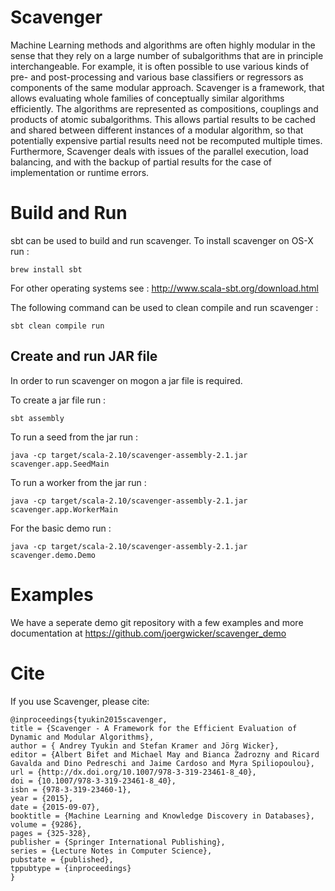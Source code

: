 Scavenger
====

Machine Learning methods and algorithms are often highly modular in
the sense that they rely on a large number of subalgorithms that are
in principle interchangeable. For example, it is often possible to
use various kinds of pre- and post-processing and various base
classifiers or regressors as components of the same modular
approach. Scavenger is a framework, that allows
evaluating whole families of conceptually similar algorithms
efficiently. The algorithms are represented as compositions,
couplings and products of atomic subalgorithms. This allows partial
results to be cached and shared between different instances of a
modular algorithm, so that potentially expensive partial results
need not be recomputed multiple times. Furthermore, Scavenger
deals with issues of the parallel execution,  load balancing, and
with the backup of partial results for the case of implementation or
runtime errors.

Build and Run
=============

sbt can be used to build and run scavenger. To install scavenger on OS-X run :
```
brew install sbt
```
For other operating systems see : http://www.scala-sbt.org/download.html

The following command can be used to clean compile and run scavenger :

```
sbt clean compile run
```

Create and run JAR file
-----------------------

In order to run scavenger on mogon a jar file is required. 

To create a jar file run :

```
sbt assembly
```

To run a seed from the jar run :

```
java -cp target/scala-2.10/scavenger-assembly-2.1.jar scavenger.app.SeedMain
```

To run a worker from the jar run :

```
java -cp target/scala-2.10/scavenger-assembly-2.1.jar scavenger.app.WorkerMain
```

For the basic demo run :

```
java -cp target/scala-2.10/scavenger-assembly-2.1.jar scavenger.demo.Demo
```

Examples
====

We have a seperate demo git repository with a few examples and more documentation at https://github.com/joergwicker/scavenger_demo 


Cite
====

If you use Scavenger, please cite:

```
@inproceedings{tyukin2015scavenger,
title = {Scavenger - A Framework for the Efficient Evaluation of Dynamic and Modular Algorithms},
author = { Andrey Tyukin and Stefan Kramer and Jörg Wicker},
editor = {Albert Bifet and Michael May and Bianca Zadrozny and Ricard Gavalda and Dino Pedreschi and Jaime Cardoso and Myra Spiliopoulou},
url = {http://dx.doi.org/10.1007/978-3-319-23461-8_40},
doi = {10.1007/978-3-319-23461-8_40},
isbn = {978-3-319-23460-1},
year = {2015},
date = {2015-09-07},
booktitle = {Machine Learning and Knowledge Discovery in Databases},
volume = {9286},
pages = {325-328},
publisher = {Springer International Publishing},
series = {Lecture Notes in Computer Science},
pubstate = {published},
tppubtype = {inproceedings}
}
```
